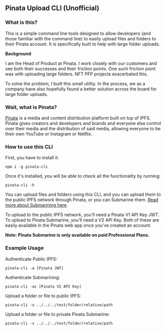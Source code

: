 ## Pinata Upload CLI (Unofficial)

### What is this?

This is a simple command line tools designed to allow developers (and those familiar with the command line) to easily upload files and folders to their Pinata account. It is specifically built to help with large folder uploads. 

**Background**

I am the Head of Product at Pinata. I work closely with our customers and see both their successes and their friction points. One such friction point was with uploading large folders. NFT PFP projects exacerbated this. 

To solve the problem, I built this small utility. In the process, we as a company have also hopefully found a better solution across the board for large folder uploads. 

### Wait, what is Pinata? 

[Pinata](https://pinata.cloud) is a media and content distribution platform built on top of IPFS. Pinata gives creators and developers and brands and everyone else control over their media and the distribution of said media, allowing everyone to be their own YouTube or Instagram or Netflix. 

### How to use this CLI

First, you have to install it.

`npm i -g pinata-cli`

Once it's installed, you will be able to check all the functionality by running: 

`pinata-cli -h` 

You can upload files and folders using this CLI, and you can upload them to the public IPFS network through Pinata, or you can Submarine them. [Read more about Submarining here](https://www.pinata.cloud/blog/introducing-submarining-what-it-is-why-you-need-it). 

To upload to the public IPFS network, you'll need a Pinata V1 API Key JWT. To upload to Pinata Submarine, you'll need a V2 API Key. Both of these are easily available in the Pinata web app once you've created an account. 

**Note: Pinata Submarine is only available on paid Professional Plans.**

### Example Usage 

Authenticate Public IPFS: 

```
pinata-cli -a [Pinata JWT]
```

Authenticate Submarining: 

```
pinata-cli -as [Pinata V2 API Key]
```

Upload a folder or file to public IPFS: 

```
pinata-cli -u ../../../test/folder/relative/path
```

Upload a folder or file to private Pinata Submarine: 

```
pinata-cli -s ../../../test/folder/relative/path
```